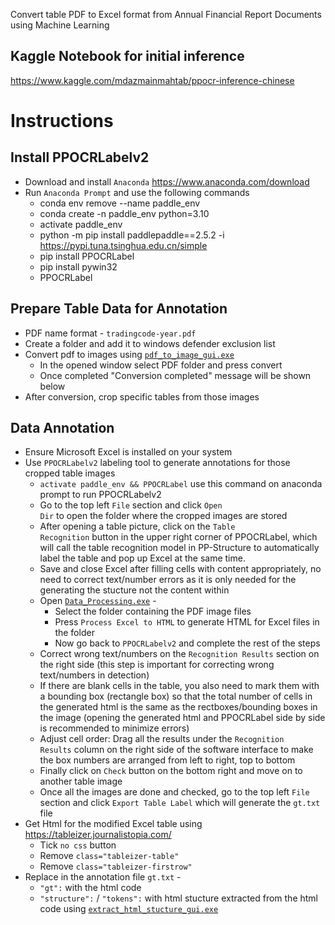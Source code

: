 Convert table PDF to Excel format from Annual Financial Report Documents using Machine Learning

## Kaggle Notebook for initial inference
https://www.kaggle.com/mdazmainmahtab/ppocr-inference-chinese

# Instructions

## Install PPOCRLabelv2
* Download and install <code>Anaconda</code> https://www.anaconda.com/download
* Run <code>Anaconda Prompt</code> and use the following commands
  * conda env remove --name paddle_env
  * conda create -n paddle_env python=3.10
  * activate paddle_env
  * python -m pip install paddlepaddle==2.5.2 -i https://pypi.tuna.tsinghua.edu.cn/simple
  * pip install PPOCRLabel
  * pip install pywin32
  * PPOCRLabel

## Prepare Table Data for Annotation
* PDF name format - <code>tradingcode-year.pdf</code>
* Create a folder and add it to windows defender exclusion list
* Convert pdf to images using <code>[pdf_to_image_gui.exe](https://github.com/AzmainO7/FRC-ML-Project-01/releases/download/Preview/pdf_to_image_gui.exe)</code>
  <!-- * Run <code>Anaconda Prompt</code>
  * Copy & paste <code>activate paddle_env && python "...\pdf_to_image_gui.py"</code>, replace "...\pdf_to_image_gui.py" with the actual path where <code>pdf_to_image_gui.py</code> is stored in your device -->
  * In the opened window select PDF folder and press convert
  * Once completed "Conversion completed" message will be shown below
* After conversion, crop specific tables from those images
  
## Data Annotation
* Ensure Microsoft Excel is installed on your system
* Use <code>PPOCRLabelv2</code> labeling tool to generate annotations for those cropped table images
  * <code>activate paddle_env && PPOCRLabel</code> use this command on anaconda prompt to run PPOCRLabelv2
  * Go to the top left <code>File</code> section and click <code>Open Dir</code> to open the folder where the cropped images are stored
  * After opening a table picture, click on the <code>Table Recognition</code> button in the upper right corner of PPOCRLabel, which will call the table recognition model in PP-Structure to automatically label the table and pop up Excel at the same time.
  * Save and close Excel after filling cells with content appropriately, no need to correct text/number errors as it is only needed for the generating the stucture not the content within
  * Open <code>[Data_Processing.exe](https://github.com/AzmainO7/FRC-ML-Project-01/releases/download/Preview/Data_Processing.exe)</code> -
    * Select the folder containing the PDF image files
    * Press <code>Process Excel to HTML</code> to generate HTML for Excel files in the folder
    * Now go back to <code>PPOCRLabelv2</code> and complete the rest of the steps
  * Correct wrong text/numbers on the <code>Recognition Results</code> section on the right side (this step is important for correcting wrong text/numbers in detection)
  * If there are blank cells in the table, you also need to mark them with a bounding box (rectangle box) so that the total number of cells in the generated html is the same as the rectboxes/bounding boxes in the image (opening the generated html and PPOCRLabel side by side is recommended to minimize errors) 
  * Adjust cell order: Drag all the results under the <code>Recognition Results</code> column on the right side of the software interface to make the box numbers are arranged from left to right, top to bottom
  * Finally click on <code>Check</code> button on the bottom right and move on to another table image
  * Once all the images are done and checked, go to the top left <code>File</code> section and click <code>Export Table Label</code> which will generate the <code>gt.txt</code> file
* Get Html for the modified Excel table using https://tableizer.journalistopia.com/
  * Tick <code>no css</code> button
  * Remove <code>class="tableizer-table"</code>
  * Remove <code>class="tableizer-firstrow"</code>
* Replace in the annotation file <code>gt.txt</code> -
  * <code>"gt":</code> with the html code
  * <code>"structure":</code> / <code>"tokens":</code> with html stucture extracted from the html code using <code>[extract_html_stucture_gui.exe](https://github.com/AzmainO7/FRC-ML-Project-01/releases/download/Preview/extract_html_stucture_gui.exe)</code>

